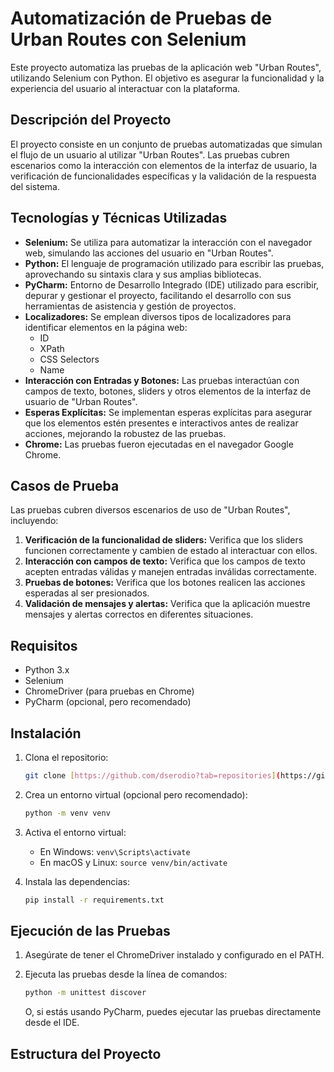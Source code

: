 # Automatización de Pruebas de Urban Routes con Selenium

Este proyecto automatiza las pruebas de la aplicación web "Urban Routes", utilizando Selenium con Python. El objetivo es asegurar la funcionalidad y la experiencia del usuario al interactuar con la plataforma.

## Descripción del Proyecto

El proyecto consiste en un conjunto de pruebas automatizadas que simulan el flujo de un usuario al utilizar "Urban Routes". Las pruebas cubren escenarios como la interacción con elementos de la interfaz de usuario, la verificación de funcionalidades específicas y la validación de la respuesta del sistema.

## Tecnologías y Técnicas Utilizadas

* **Selenium:** Se utiliza para automatizar la interacción con el navegador web, simulando las acciones del usuario en "Urban Routes".
* **Python:** El lenguaje de programación utilizado para escribir las pruebas, aprovechando su sintaxis clara y sus amplias bibliotecas.
* **PyCharm:** Entorno de Desarrollo Integrado (IDE) utilizado para escribir, depurar y gestionar el proyecto, facilitando el desarrollo con sus herramientas de asistencia y gestión de proyectos.
* **Localizadores:** Se emplean diversos tipos de localizadores para identificar elementos en la página web:
    * ID
    * XPath
    * CSS Selectors
    * Name
* **Interacción con Entradas y Botones:** Las pruebas interactúan con campos de texto, botones, sliders y otros elementos de la interfaz de usuario de "Urban Routes".
* **Esperas Explícitas:** Se implementan esperas explícitas para asegurar que los elementos estén presentes e interactivos antes de realizar acciones, mejorando la robustez de las pruebas.
* **Chrome:** Las pruebas fueron ejecutadas en el navegador Google Chrome.

## Casos de Prueba

Las pruebas cubren diversos escenarios de uso de "Urban Routes", incluyendo:

1.  **Verificación de la funcionalidad de sliders:** Verifica que los sliders funcionen correctamente y cambien de estado al interactuar con ellos.
2.  **Interacción con campos de texto:** Verifica que los campos de texto acepten entradas válidas y manejen entradas inválidas correctamente.
3.  **Pruebas de botones:** Verifica que los botones realicen las acciones esperadas al ser presionados.
4.  **Validación de mensajes y alertas:** Verifica que la aplicación muestre mensajes y alertas correctos en diferentes situaciones.

## Requisitos

* Python 3.x
* Selenium
* ChromeDriver (para pruebas en Chrome)
* PyCharm (opcional, pero recomendado)

## Instalación

1.  Clona el repositorio:

    ```bash
    git clone [https://github.com/dserodio?tab=repositories](https://github.com/dserodio?tab=repositories)
    ```

2.  Crea un entorno virtual (opcional pero recomendado):

    ```bash
    python -m venv venv
    ```

3.  Activa el entorno virtual:

    * En Windows: `venv\Scripts\activate`
    * En macOS y Linux: `source venv/bin/activate`

4.  Instala las dependencias:

    ```bash
    pip install -r requirements.txt
    ```

## Ejecución de las Pruebas

1.  Asegúrate de tener el ChromeDriver instalado y configurado en el PATH.
2.  Ejecuta las pruebas desde la línea de comandos:

    ```bash
    python -m unittest discover
    ```

    O, si estás usando PyCharm, puedes ejecutar las pruebas directamente desde el IDE.

## Estructura del Proyecto